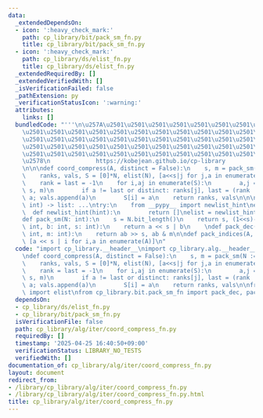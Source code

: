 ```yaml
---
data:
  _extendedDependsOn:
  - icon: ':heavy_check_mark:'
    path: cp_library/bit/pack_sm_fn.py
    title: cp_library/bit/pack_sm_fn.py
  - icon: ':heavy_check_mark:'
    path: cp_library/ds/elist_fn.py
    title: cp_library/ds/elist_fn.py
  _extendedRequiredBy: []
  _extendedVerifiedWith: []
  _isVerificationFailed: false
  _pathExtension: py
  _verificationStatusIcon: ':warning:'
  attributes:
    links: []
  bundledCode: "'''\n\u257A\u2501\u2501\u2501\u2501\u2501\u2501\u2501\u2501\u2501\u2501\
    \u2501\u2501\u2501\u2501\u2501\u2501\u2501\u2501\u2501\u2501\u2501\u2501\u2501\
    \u2501\u2501\u2501\u2501\u2501\u2501\u2501\u2501\u2501\u2501\u2501\u2501\u2501\
    \u2501\u2501\u2501\u2501\u2501\u2501\u2501\u2501\u2501\u2501\u2501\u2501\u2501\
    \u2501\u2501\u2501\u2501\u2501\u2501\u2501\u2501\u2501\u2501\u2501\u2501\u2501\
    \u2578\n             https://kobejean.github.io/cp-library               \n'''\n\
    \n\n\ndef coord_compress(A, distinct = False):\n    s, m = pack_sm(N := len(A))\n\
    \    ranks, vals, S = [0]*N, elist(N), [a<<s|j for j,a in enumerate(A)]\n    S.sort()\n\
    \    rank = last = -1\n    for i,aj in enumerate(S):\n        a,j = pack_dec(aj,\
    \ s, m)\n        if a != last or distinct: ranks[j], last = (rank := rank+1),\
    \ a; vals.append(a)\n        S[i] = a\n    return ranks, vals\n\n\n\ndef elist(est_len:\
    \ int) -> list: ...\ntry:\n    from __pypy__ import newlist_hint\nexcept:\n  \
    \  def newlist_hint(hint):\n        return []\nelist = newlist_hint\n    \n\n\n\
    def pack_sm(N: int):\n    s = N.bit_length()\n    return s, (1<<s)-1\n\ndef pack_enc(a:\
    \ int, b: int, s: int):\n    return a << s | b\n    \ndef pack_dec(ab: int, s:\
    \ int, m: int):\n    return ab >> s, ab & m\n\ndef pack_indices(A, s):\n    return\
    \ [a << s | i for i,a in enumerate(A)]\n"
  code: "import cp_library.__header__\nimport cp_library.alg.__header__\nimport cp_library.alg.iter.__header__\n\
    \ndef coord_compress(A, distinct = False):\n    s, m = pack_sm(N := len(A))\n\
    \    ranks, vals, S = [0]*N, elist(N), [a<<s|j for j,a in enumerate(A)]\n    S.sort()\n\
    \    rank = last = -1\n    for i,aj in enumerate(S):\n        a,j = pack_dec(aj,\
    \ s, m)\n        if a != last or distinct: ranks[j], last = (rank := rank+1),\
    \ a; vals.append(a)\n        S[i] = a\n    return ranks, vals\n\nfrom cp_library.ds.elist_fn\
    \ import elist\nfrom cp_library.bit.pack_sm_fn import pack_dec, pack_sm"
  dependsOn:
  - cp_library/ds/elist_fn.py
  - cp_library/bit/pack_sm_fn.py
  isVerificationFile: false
  path: cp_library/alg/iter/coord_compress_fn.py
  requiredBy: []
  timestamp: '2025-04-25 16:40:50+09:00'
  verificationStatus: LIBRARY_NO_TESTS
  verifiedWith: []
documentation_of: cp_library/alg/iter/coord_compress_fn.py
layout: document
redirect_from:
- /library/cp_library/alg/iter/coord_compress_fn.py
- /library/cp_library/alg/iter/coord_compress_fn.py.html
title: cp_library/alg/iter/coord_compress_fn.py
---
```

